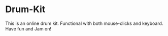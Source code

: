 # Drum-Kit
This is an online drum kit. Functional with both mouse-clicks and keyboard. Have fun and Jam on!
